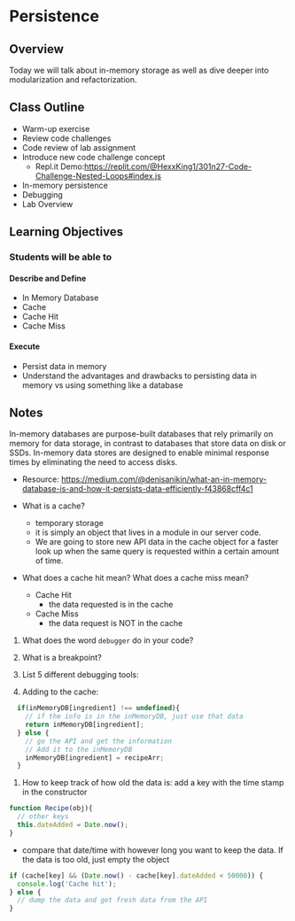 # Persistence

## Overview

Today we will talk about in-memory storage as well as dive deeper into modularization and refactorization.

## Class Outline

- Warm-up exercise
- Review code challenges
- Code review of lab assignment
- Introduce new code challenge concept
  - Repl.it Demo:<https://replit.com/@HexxKing1/301n27-Code-Challenge-Nested-Loops#index.js>
- In-memory persistence
- Debugging
- Lab Overview

## Learning Objectives

### Students will be able to

#### Describe and Define

- In Memory Database
- Cache
- Cache Hit
- Cache Miss

#### Execute

- Persist data in memory
- Understand the advantages and drawbacks to persisting data in memory vs using something like a database

## Notes

In-memory databases are purpose-built databases that rely primarily on memory for data storage, in contrast to databases that store data on disk or SSDs. In-memory data stores are designed to enable minimal response times by eliminating the need to access disks.
  - Resource: https://medium.com/@denisanikin/what-an-in-memory-database-is-and-how-it-persists-data-efficiently-f43868cff4c1

- What is a cache?
  - temporary storage
  - it is simply an object that lives in a module in our server code.
  - We are going to store new API data in the cache object for a faster look up when the same query is requested within a certain amount of time.

- What does a cache hit mean? What does a cache miss mean?
  - Cache Hit
    - the data requested is in the cache
  - Cache Miss
    - the data request is NOT in the cache

1. What does the word `debugger` do in your code?

1. What is a breakpoint?

1. List 5 different debugging tools:

1. Adding to the cache:

  ```javaScript
    if(inMemoryDB[ingredient] !== undefined){
      // if the info is in the inMemoryDB, just use that data
      return inMemoryDB[ingredient];
    } else {
      // go the API and get the information
      // Add it to the inMemoryDB
      inMemoryDB[ingredient] = recipeArr;
    }
  ```

1. How to keep track of how old the data is: add a key with the time stamp in the constructor

  ```javaScript
  function Recipe(obj){
    // other keys
    this.dateAdded = Date.now();
  }
  ```

  - compare that date/time with however long you want to keep the data. If the data is too old, just empty the object

  ```javaScript
  if (cache[key] && (Date.now() - cache[key].dateAdded < 50000)) {
    console.log('Cache hit');
  } else {
    // dump the data and get fresh data from the API
  }
  ```

